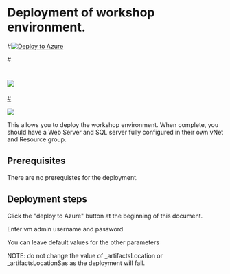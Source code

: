 # Deployment of workshop environment.

#[![Deploy to Azure](http://azuredeploy.net/deploybutton.png)](https://azuredeploy.net/)

#<a href="https://azuredeploy.net/?repository=https://github.com/ArthurCh/AppWorkshop" target="_blank">
#    <img src="http://azuredeploy.net/deploybutton.png"/>
#</a>

<a href="https://portal.azure.com/#create/Microsoft.Template/uri/https%3A%2F%2Fraw.githubusercontent.com%2FArthurCh%2FAppWorkshop%2Fmaster%2FIaaS2PaaSWeb%2FEnvironments%2FWorkshopEnv.json" target="_blank">
    <img src="http://azuredeploy.net/deploybutton.png"/>
</a>

This allows you to deploy the workshop environment.  When complete, you should have a Web Server and SQL server fully configured in their own vNet and Resource group.

## Prerequisites

There are no prerequistes for the deployment.

## Deployment steps

Click the "deploy to Azure" button at the beginning of this document.

Enter vm admin username and password

You can leave default values for the other parameters

NOTE: do not change the value of _artifactsLocation or _artifactsLocationSas as the deployment will fail.
